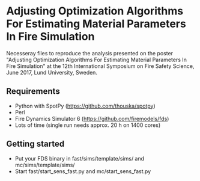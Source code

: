 # Adjusting Optimization Algorithms For Estimating Material Parameters In Fire Simulation

Necesseray files to reproduce the analysis presented on the poster "Adjusting Optimization Algorithms For Estimating Material Parameters In Fire Simulation" at the 12th International Symposium on Fire Safety Science, June 2017, Lund University, Sweden.

## Requirements

- Python with SpotPy (https://github.com/thouska/spotpy)
- Perl
- Fire Dynamics Simulator 6 (https://github.com/firemodels/fds)
- Lots of time (single run needs approx. 20 h on 1400 cores)

## Getting started

- Put your FDS binary in fast/sims/template/sims/ and mc/sims/template/sims/ 
- Start fast/start_sens_fast.py and mc/start_sens_fast.py
